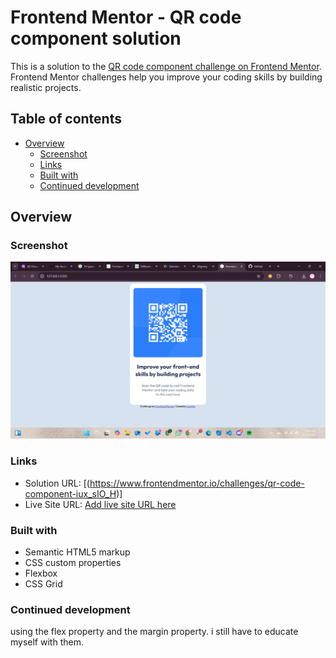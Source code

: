 # Frontend Mentor - QR code component solution

This is a solution to the [QR code component challenge on Frontend Mentor](https://www.frontendmentor.io/challenges/qr-code-component-iux_sIO_H). Frontend Mentor challenges help you improve your coding skills by building realistic projects. 

## Table of contents

- [Overview](#overview)
  - [Screenshot](#screenshot)
  - [Links](#links)
  - [Built with](#built-with)
  - [Continued development](#continued-development)

## Overview

### Screenshot

![](./images/Screenshot%20(2).png)


### Links

- Solution URL: [(https://www.frontendmentor.io/challenges/qr-code-component-iux_sIO_H)]
- Live Site URL: [Add live site URL here](https://your-live-site-url.com)


### Built with

- Semantic HTML5 markup
- CSS custom properties
- Flexbox
- CSS Grid


### Continued development

using the flex property and the margin property. i still have to educate myself with them.
